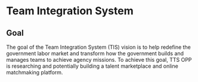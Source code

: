 # Team Integration System
## Goal


The goal of the Team Integration System (TIS) vision is to help redefine the government labor market and transform how the government builds and manages teams to achieve agency missions.  To achieve this goal, TTS OPP is researching and potentially building a talent marketplace and online matchmaking platform.
